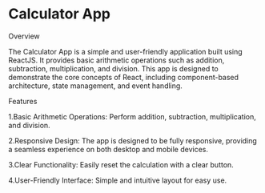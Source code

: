 <h1> Calculator App </h1>

Overview

The Calculator App is a simple and user-friendly application built using ReactJS. It provides basic arithmetic operations such as addition, subtraction, multiplication, and division. This app is designed to demonstrate the core concepts of React, including component-based architecture, state management, and event handling.

Features

  1.Basic Arithmetic Operations: Perform addition, subtraction, multiplication, and division.
  
  2.Responsive Design: The app is designed to be fully responsive, providing a seamless experience on both desktop and mobile devices.
  
  3.Clear Functionality: Easily reset the calculation with a clear button.
  
  4.User-Friendly Interface: Simple and intuitive layout for easy use.
